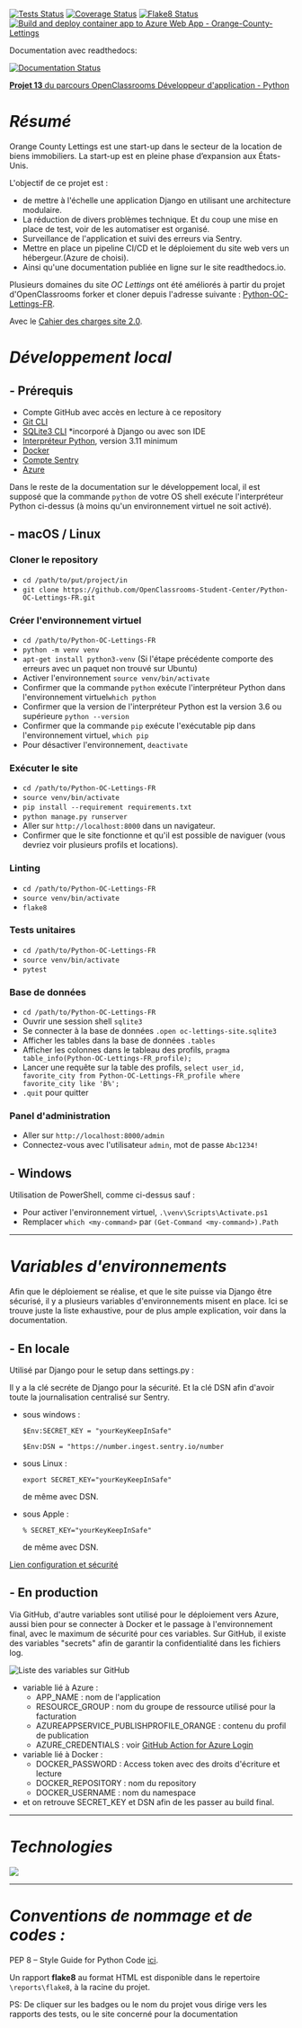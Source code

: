 [![Tests Status](https://github.com/Nathom78/Python-OC-Lettings-FR/blob/badges/master/reports/tests-badge.svg?raw=true)](http://htmlpreview.github.io/?https://github.com/Nathom78/Python-OC-Lettings-FR/blob/badges/master/reports/junit/report.html)
[![Coverage Status](https://github.com/Nathom78/Python-OC-Lettings-FR/blob/badges/master/reports/coverage-badge.svg?raw=true)](http://htmlpreview.github.io/?https://github.com/Nathom78/Python-OC-Lettings-FR/blob/badges/master/reports/coverage/index.html)
[![Flake8 Status](https://github.com/Nathom78/Python-OC-Lettings-FR/blob/badges/master/reports/flake8-badge.svg?raw=true)](http://htmlpreview.github.io/?https://github.com/Nathom78/Python-OC-Lettings-FR/blob/badges/master/reports/flake8/index.html)
[![Build and deploy container app to Azure Web App - Orange-County-Lettings](https://github.com/Nathom78/Python-OC-Lettings-FR/actions/workflows/master_ORANGE_COUNTY_LETTINGS.yml/badge.svg)](https://github.com/Nathom78/Python-OC-Lettings-FR/actions/workflows/master_ORANGE_COUNTY_LETTINGS.yml)

Documentation avec readthedocs:

[![Documentation Status](https://readthedocs.org/projects/thomas-python-oc-lettings-fr/badge/?version=latest)](https://thomas-python-oc-lettings-fr.readthedocs.io/fr/latest/?badge=latest)

[**Projet 13** du parcours OpenClassrooms Développeur d'application - Python](https://openclassrooms.com/fr/paths/518/projects/841/assignment)

# *Résumé*

Orange County Lettings est une start-up dans le secteur de la location de biens immobiliers.
La start-up est en pleine phase d’expansion aux États-Unis. 

L'objectif de ce projet est :
- de mettre à l'échelle une application Django en utilisant une architecture modulaire.
- La réduction de divers problèmes technique. Et du coup une mise en place de test, voir de les automatiser est organisé.
- Surveillance de l'application et suivi des erreurs via Sentry.
- Mettre en place un pipeline CI/CD et le déploiement du site web vers un hébergeur.(Azure de choisi).
- Ainsi qu'une documentation publiée en ligne sur le site readthedocs.io.

Plusieurs domaines du site *OC Lettings* ont été améliorés à partir du projet d'OpenClassrooms forker et cloner depuis l'adresse suivante :
[Python-OC-Lettings-FR](https://github.com/OpenClassrooms-Student-Center/Python-OC-Lettings-FR).

Avec le
[Cahier des charges site 2.0](https://s3.eu-west-1.amazonaws.com/course.oc-static.com/projects/Python+FR/841+Mettez+%C3%A0+l'%C3%A9chelle+une+application+Django+en+utilisant+une+architecture+modulaire/Site+web+2.0+-+caracte%CC%81ristiques+et+ame%CC%81liorations.pdf).

# *Développement local*

## - Prérequis

- Compte GitHub avec accès en lecture à ce repository
- [Git CLI](https://git-scm.com/downloads)
- [SQLite3 CLI](https://sqlite.org/download.html) *incorporé à Django ou avec son IDE
- [Interpréteur Python](https://www.python.org/downloads/), version 3.11 minimum
- [Docker](https://www.docker.com/products/docker-desktop/) 
- [Compte Sentry](https://sentry.io/signup/)
- [Azure](https://azure.microsoft.com/fr-fr/free/)

Dans le reste de la documentation sur le développement local, il est supposé que la commande `python` de votre OS shell exécute l'interpréteur Python ci-dessus (à moins qu'un environnement virtuel ne soit activé).

## - macOS / Linux

### Cloner le repository


- `cd /path/to/put/project/in`
- `git clone https://github.com/OpenClassrooms-Student-Center/Python-OC-Lettings-FR.git`

### Créer l'environnement virtuel

- `cd /path/to/Python-OC-Lettings-FR`
- `python -m venv venv`
- `apt-get install python3-venv` (Si l'étape précédente comporte des erreurs avec un paquet non trouvé sur Ubuntu)
- Activer l'environnement `source venv/bin/activate`
- Confirmer que la commande `python` exécute l'interpréteur Python dans l'environnement virtuel`which python`
- Confirmer que la version de l'interpréteur Python est la version 3.6 ou supérieure `python --version`
- Confirmer que la commande `pip` exécute l'exécutable pip dans l'environnement virtuel, `which pip`
- Pour désactiver l'environnement, `deactivate`

### Exécuter le site

- `cd /path/to/Python-OC-Lettings-FR`
- `source venv/bin/activate`
- `pip install --requirement requirements.txt`
- `python manage.py runserver`
- Aller sur `http://localhost:8000` dans un navigateur.
- Confirmer que le site fonctionne et qu'il est possible de naviguer (vous devriez voir plusieurs profils et locations).

### Linting

- `cd /path/to/Python-OC-Lettings-FR`
- `source venv/bin/activate`
- `flake8`

### Tests unitaires

- `cd /path/to/Python-OC-Lettings-FR`
- `source venv/bin/activate`
- `pytest`

### Base de données

- `cd /path/to/Python-OC-Lettings-FR`
- Ouvrir une session shell `sqlite3`
- Se connecter à la base de données `.open oc-lettings-site.sqlite3`
- Afficher les tables dans la base de données `.tables`
- Afficher les colonnes dans le tableau des profils, `pragma table_info(Python-OC-Lettings-FR_profile);`
- Lancer une requête sur la table des profils, `select user_id, favorite_city from
  Python-OC-Lettings-FR_profile where favorite_city like 'B%';`
- `.quit` pour quitter

### Panel d'administration

- Aller sur `http://localhost:8000/admin`
- Connectez-vous avec l'utilisateur `admin`, mot de passe `Abc1234!`

## - Windows

Utilisation de PowerShell, comme ci-dessus sauf :

- Pour activer l'environnement virtuel, `.\venv\Scripts\Activate.ps1` 
- Remplacer `which <my-command>` par `(Get-Command <my-command>).Path`

***

# *Variables d'environnements*
Afin que le déploiement se réalise, et que le site puisse via Django être sécurisé, il y a plusieurs variables 
d'environnements misent en place.
Ici se trouve juste la liste exhaustive, pour de plus ample explication, voir dans la documentation.

## - En locale

Utilisé par Django pour le setup dans settings.py :

Il y a la clé secréte de Django pour la sécurité.
Et la clé DSN afin d'avoir toute la journalisation centralisé sur Sentry.

* sous windows :

  `$Env:SECRET_KEY = "yourKeyKeepInSafe"`

  `$Env:DSN = "https://number.ingest.sentry.io/number`
* sous Linux :

  `export SECRET_KEY="yourKeyKeepInSafe"`

  de même avec DSN.
* sous Apple :

  `% SECRET_KEY="yourKeyKeepInSafe"`

  de même avec DSN.

[Lien configuration et sécurité](https://thomas-python-oc-lettings-fr.readthedocs.io/fr/latest/configuration_and_security.html)

## - En production 

Via GitHub, d'autre variables sont utilisé pour le déploiement vers Azure, aussi bien pour se connecter à Docker
et le passage à l'environnement final, avec le maximum de sécurité pour ces variables.
Sur GitHub, il existe des variables "secrets" afin de garantir la confidentialité dans les fichiers log. 

![Liste des variables sur GitHub](https://github.com/Nathom78/Python-OC-Lettings-FR/blob/master/doc/source/_static/GitHub_secrets.jpeg?raw=true)

* variable lié à Azure :
  - APP_NAME : nom de l'application
  - RESOURCE_GROUP : nom du groupe de ressource utilisé pour la facturation
  - AZUREAPPSERVICE_PUBLISHPROFILE_ORANGE : contenu du profil de publication
  - AZURE_CREDENTIALS : voir [GitHub Action for Azure Login](https://github.com/azure/login#github-action-for-azure-login)
* variable lié à Docker :
  - DOCKER_PASSWORD : Access token avec des droits d'écriture et lecture 
  - DOCKER_REPOSITORY : nom du repository
  - DOCKER_USERNAME : nom du namespace
* et on retrouve SECRET_KEY et DSN afin de les passer au build final.

***

# *Technologies*
<p>
<img src="https://skillicons.dev/icons?i=git,github,githubactions,python,django,sqlite,docker,linux,azure,sentry,powershell,css,html,bootstrap&theme=dark">
</p>

***

# *Conventions de nommage et de codes :*
<p>PEP 8 – Style Guide for Python Code
<a href="https://peps.python.org/pep-0008/">ici</a>.
</p>

Un rapport **flake8** au format HTML est disponible dans le repertoire `\reports\flake8`, à la racine du projet.

PS: De cliquer sur les badges ou le nom du projet vous dirige vers les rapports des tests, ou le site concerné pour la documentation